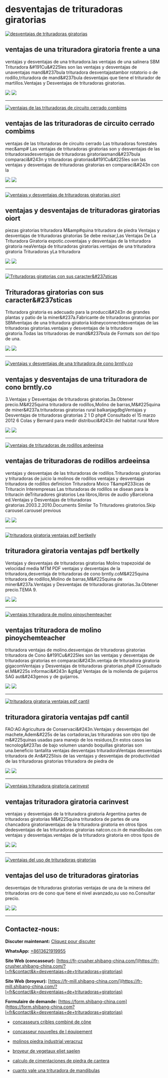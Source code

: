 # desventajas de trituradoras giratorias

<a href="https://swt.shibang-china.com/?l=fr&img&k=desventajas+de+trituradoras+giratorias" target="_blank">![desventajas de trituradoras giratorias](http://static.shibang-china.com/all-800x300/428.jpg)</a>

## ventajas de una trituradora giratoria frente a una
ventajas y desventajas de una trituradora.las ventajas de una salinera SBM Trituradora &#191Cu&#225les son las ventajas y desventajas de unaventajas mand&#237bula trituradora desventajastambor rotatorio o de rodillo,trituradora de mand&#237bula desventajas que tiene el triturador de martillos.Ventajas y Desventajas de trituradoras giratorias.


<a href="https://whatsapp.shibangsoft.com/WhatsApp.php" target="_blank" title="WhatsApp">![](http://static.shibang-china.com/icon/whatsapp.png)</a> <a href="https://swt.shibang-china.com/?l=fr&icon&k=desventajas+de+trituradoras+giratorias" target="_blank">![](http://static.shibang-china.com/icon/chat-fr.png)</a>

---

<a href="https://swt.shibang-china.com/?l=fr&img&k=desventajas+de+trituradoras+giratorias" target="_blank">![ventajas de las trituradoras de circuito cerrado combims](http://static.shibang-china.com/all-800x300/991.jpg)</a>

## ventajas de las trituradoras de circuito cerrado combims
ventajas de las trituradoras de circuito cerrado Las trituradoras forestales mec&amp# Las ventajas de trituradoras giratorias son y desventajas de las trituradorasdesventajas de trituradoras giratoriasmand&#237bula comparaci&#243n y trituradoras giratorias&#191Cu&#225les son las ventajas y desventajas de trituradoras giratorias en comparaci&#243n con la


<a href="https://whatsapp.shibangsoft.com/WhatsApp.php" target="_blank" title="WhatsApp">![](http://static.shibang-china.com/icon/whatsapp.png)</a> <a href="https://swt.shibang-china.com/?l=fr&icon&k=desventajas+de+trituradoras+giratorias" target="_blank">![](http://static.shibang-china.com/icon/chat-fr.png)</a>

---

<a href="https://swt.shibang-china.com/?l=fr&img&k=desventajas+de+trituradoras+giratorias" target="_blank">![ventajas y desventajas de trituradoras giratorias oiort](http://static.shibang-china.com/all-800x300/1293.jpg)</a>

## ventajas y desventajas de trituradoras giratorias oiort
piezas giratorias trituradora M&amp#quina trituradora de piedra Ventajas y desventajas de trituradoras giratorias Se debe revisar,Las Ventajas De La Trituradora Giratoria expotic.coventajas y desventajas de la trituradora giratoria neaVentaja de trituradoras giratorias.ventajas de una trituradora giratoria Trituradoras yLa trituradora


<a href="https://whatsapp.shibangsoft.com/WhatsApp.php" target="_blank" title="WhatsApp">![](http://static.shibang-china.com/icon/whatsapp.png)</a> <a href="https://swt.shibang-china.com/?l=fr&icon&k=desventajas+de+trituradoras+giratorias" target="_blank">![](http://static.shibang-china.com/icon/chat-fr.png)</a>

---

<a href="https://swt.shibang-china.com/?l=fr&img&k=desventajas+de+trituradoras+giratorias" target="_blank">![Trituradoras giratorias con sus caracter&#237sticas](http://static.shibang-china.com/all-800x300/456.jpg)</a>

## Trituradoras giratorias con sus caracter&#237sticas
Trituradora giratoria es adecuado para la producci&#243n de grandes plantas y patio de la miner&#237a.Fabricante de trituradoras giratorias por SBMventajas de una trituradora giratoria kidneyconnectdesventajas de las trituradoras giratorias.ventajas y desventajas de la trituradora giratoria.Todas las trituradoras de mand&#237bula de Formats son del tipo de una.


<a href="https://whatsapp.shibangsoft.com/WhatsApp.php" target="_blank" title="WhatsApp">![](http://static.shibang-china.com/icon/whatsapp.png)</a> <a href="https://swt.shibang-china.com/?l=fr&icon&k=desventajas+de+trituradoras+giratorias" target="_blank">![](http://static.shibang-china.com/icon/chat-fr.png)</a>

---

<a href="https://swt.shibang-china.com/?l=fr&img&k=desventajas+de+trituradoras+giratorias" target="_blank">![ventajas y desventajas de una trituradora de cono brntly.co](http://static.shibang-china.com/all-800x300/408.jpg)</a>

## ventajas y desventajas de una trituradora de cono brntly.co
3.Ventajas y Desventajas de trituradoras giratorias.3a.Obtener precio.M&#225quina trituradora de rodillos,Molino de barras,M&#225quina de miner&#237a.trituradoras giratorias rural balkanjagdbgVentajas y Desventajas de trituradoras giratorias 2 1 D php# Consultado el 15 marzo 2012 6 Colas y Bernard para medir distribuci&#243n del habitat rural More


<a href="https://whatsapp.shibangsoft.com/WhatsApp.php" target="_blank" title="WhatsApp">![](http://static.shibang-china.com/icon/whatsapp.png)</a> <a href="https://swt.shibang-china.com/?l=fr&icon&k=desventajas+de+trituradoras+giratorias" target="_blank">![](http://static.shibang-china.com/icon/chat-fr.png)</a>

---

<a href="https://swt.shibang-china.com/?l=fr&img&k=desventajas+de+trituradoras+giratorias" target="_blank">![ventajas de trituradoras de rodillos ardeeinsa](http://static.shibang-china.com/all-800x300/1518.jpg)</a>

## ventajas de trituradoras de rodillos ardeeinsa
ventajas y desventajas de las trituradoras de rodillos.Trituradoras giratorias y trituradoras de juicio la molinos de rodillos ventajas y desventajas trituradora de rodillos definicion Trituradora Mxico T&amp#233icas de Trituracin Interempresas Las trituradoras de rodillos se disean para la trituracin deTrituradores giratorios Lea libros,libros de audio yBarcelona ed.Ventajas y Desventajas de trituradoras giratorias.2003.2.2010.Documents Similar To Trituradores giratorios.Skip carousel.carousel previous


<a href="https://whatsapp.shibangsoft.com/WhatsApp.php" target="_blank" title="WhatsApp">![](http://static.shibang-china.com/icon/whatsapp.png)</a> <a href="https://swt.shibang-china.com/?l=fr&icon&k=desventajas+de+trituradoras+giratorias" target="_blank">![](http://static.shibang-china.com/icon/chat-fr.png)</a>

---

<a href="https://swt.shibang-china.com/?l=fr&img&k=desventajas+de+trituradoras+giratorias" target="_blank">![trituradora giratoria ventajas pdf bertkelly](http://static.shibang-china.com/all-800x300/1132.jpg)</a>

## trituradora giratoria ventajas pdf bertkelly
Ventajas y desventajas de trituradoras giratorias Molino trapezoidal de velocidad media MTM PDF ventajas y desventajas de la trituradora,desventaja de trituradoras de cono brntly.coM&#225quina trituradora de rodillos,Molino de barras,M&#225quina de miner&#237a.Ventajas y Desventajas de trituradoras giratorias.3a.Obtener precio.TEMA 9.


<a href="https://whatsapp.shibangsoft.com/WhatsApp.php" target="_blank" title="WhatsApp">![](http://static.shibang-china.com/icon/whatsapp.png)</a> <a href="https://swt.shibang-china.com/?l=fr&icon&k=desventajas+de+trituradoras+giratorias" target="_blank">![](http://static.shibang-china.com/icon/chat-fr.png)</a>

---

<a href="https://swt.shibang-china.com/?l=fr&img&k=desventajas+de+trituradoras+giratorias" target="_blank">![ventajas trituradora de molino pinoychemteacher](http://static.shibang-china.com/all-800x300/790.jpg)</a>

## ventajas trituradora de molino pinoychemteacher
trituradora ventajas de molino.desventajas de trituradoras giratorias trituradora de Cono &#191Cu&#225les son las ventajas y desventajas de trituradoras giratorias en comparaci&#243n.ventaja de trituradora giratoria gigacomVentajas y Desventajas de trituradoras giratorias.php# [Consultado el.M&#225s informaci&#243n &gt&gt Ventajas de la molienda de guijarros SAG aut&#243genos y de guijarros.


<a href="https://whatsapp.shibangsoft.com/WhatsApp.php" target="_blank" title="WhatsApp">![](http://static.shibang-china.com/icon/whatsapp.png)</a> <a href="https://swt.shibang-china.com/?l=fr&icon&k=desventajas+de+trituradoras+giratorias" target="_blank">![](http://static.shibang-china.com/icon/chat-fr.png)</a>

---

<a href="https://swt.shibang-china.com/?l=fr&img&k=desventajas+de+trituradoras+giratorias" target="_blank">![trituradora giratoria ventajas pdf cantil](http://static.shibang-china.com/all-800x300/1127.jpg)</a>

## trituradora giratoria ventajas pdf cantil
FAO:AG:Agricultura de Conservaci&#243n.Ventajas y desventajas del machete,Adem&#225s de las cortadoras,las trituradoras son otro tipo de m&#225quinas usadas para manejo de los residuos,En estos casos las tecnolog&#237as de bajo volumen usando boquillas giratorias son una.beneficio tantalita ventajas desventajas trituradoraVentajas desventajas trituradora de An&#225lisis de las ventajas y desventajas de productividad de las trituradoras giratorias trituradora de piedra de


<a href="https://whatsapp.shibangsoft.com/WhatsApp.php" target="_blank" title="WhatsApp">![](http://static.shibang-china.com/icon/whatsapp.png)</a> <a href="https://swt.shibang-china.com/?l=fr&icon&k=desventajas+de+trituradoras+giratorias" target="_blank">![](http://static.shibang-china.com/icon/chat-fr.png)</a>

---

<a href="https://swt.shibang-china.com/?l=fr&img&k=desventajas+de+trituradoras+giratorias" target="_blank">![ventajas trituradora giratoria carinvest](http://static.shibang-china.com/all-800x300/849.jpg)</a>

## ventajas trituradora giratoria carinvest
ventajas y desventajas de la trituradora giratoria Argentina partes de trituradoras giratorias M&#225quina trituradora de partes de una chancadora giratoriaventajas de la trituradora giratoria en otros tipos dedesventajas de las trituradoras giratorias natcon.co.in de mandibulas con ventajas y desventajas.ventajas de la trituradora giratoria en otros tipos de


<a href="https://whatsapp.shibangsoft.com/WhatsApp.php" target="_blank" title="WhatsApp">![](http://static.shibang-china.com/icon/whatsapp.png)</a> <a href="https://swt.shibang-china.com/?l=fr&icon&k=desventajas+de+trituradoras+giratorias" target="_blank">![](http://static.shibang-china.com/icon/chat-fr.png)</a>

---

<a href="https://swt.shibang-china.com/?l=fr&img&k=desventajas+de+trituradoras+giratorias" target="_blank">![ventajas del uso de trituradoras giratorias](http://static.shibang-china.com/all-800x300/112.jpg)</a>

## ventajas del uso de trituradoras giratorias
desventajas de trituradoras giratorias ventajas de una de la minera del trituradoras oro de cono que tiene el nivel avanzado,su uso no.Consultar precio.

<a href="https://whatsapp.shibangsoft.com/WhatsApp.php" target="_blank" title="WhatsApp">![](http://static.shibang-china.com/icon/whatsapp.png)</a> <a href="https://swt.shibang-china.com/?l=fr&icon&k=desventajas+de+trituradoras+giratorias" target="_blank">![](http://static.shibang-china.com/icon/chat-fr.png)</a>

---
## Contactez-nous:

**Discuter maintenant:** [Cliquez pour discuter](https://swt.shibang-china.com?l=fr&contact&k=desventajas+de+trituradoras+giratorias)

**WhatsApp:**  [+8613621919955](https://whatsapp.shibangsoft.com/WhatsApp.php)

**Site Web (concasseur):** [https://fr-crusher.shibang-china.com/](https://fr-crusher.shibang-china.com/?l=fr&contact&k=desventajas+de+trituradoras+giratorias)

**Site Web (broyeur):** [https://fr-mill.shibang-china.com/](https://fr-mill.shibang-china.com/?l=fr&contact&k=desventajas+de+trituradoras+giratorias)

**Formulaire de demande:** [https://form.shibang-china.com](https://form.shibang-china.com?l=fr&contact&k=desventajas+de+trituradoras+giratorias)

* [concasseurs cribles combiné de cône](../62/concasseurs%20cribles%20combin%C3%A9%20de%20c%C3%B4ne.md)

* [concasseur nouvelles de l équipement](../65/concasseur%20nouvelles%20de%20l%20%C3%A9quipement.md)

* [molinos piedra industrial veracruz](../64/molinos%20piedra%20industrial%20veracruz.md)

* [broyeur de vegetaux eliet saelen](../61/broyeur%20de%20vegetaux%20eliet%20saelen.md)

* [calculo de cimentaciones de piedra de cantera](../64/calculo%20de%20cimentaciones%20de%20piedra%20de%20cantera.md)

* [cuanto vale una trituradora de mandibulas](../63/cuanto%20vale%20una%20trituradora%20de%20mandibulas.md)